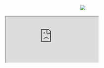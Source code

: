 <!-- 动态打字效果 -->
<h1 align="center">
  <a href="https://kwblog.vercel.app/">
    <img src="https://gitlab.com/KINGWDY/photobed/-/raw/main/1136.gif">
  </a>
</h1>

<iframe src="https://www.baidu.com/"</iframe>

<!-- 敲代码的图片 -->
<div align="center" ><img order-radius="100px" src="https://cdn.jsdelivr.net/gh/sun0225SUN/photos/images/202108300019556.gif"/></div>
<br>

<div align="center">
  <img  src="https://github-profile-trophy.vercel.app/?username=tonywdy&theme=gruvbox&row=1&column=7&no-frame=true&no-bg=true" />
</div>

<div align="center">
    <img src="https://activity-graph.herokuapp.com/graph?username=tonywdy&theme=xcode" />
</div>

<!-- just img -->
<div align="center"><img width="50%" src="https://cdn.jsdelivr.net/gh/sun0225SUN/photos/images/202110311913581.gif"/></div>

<div align="center" ><img order-radius="100px" src="https://profile-counter.glitch.me/tonywdy/count.svg"/></div>
<br>

<div align="center" ><img order-radius="100px" src="https://github-readme-stats.vercel.app/api/top-langs/?username=tonywdy"/></div>
<br>

<div align="center" ><img order-radius="100px" src="https://github-readme-stats.vercel.app/api?username=tonywdy&show_icons=true&theme=tokyonight"/></div>
<br>

<div align="center">
    <img src="https://metrics.lecoq.io/tonywdy?template=classic&config.timezone=Asia%2FShanghai">
</div>

💪 正在学习: 

&emsp;&emsp;
![C](https://img.shields.io/badge/c-%2300599C.svg?style=flat-square&logo=c&logoColor=white)
![C#](https://img.shields.io/badge/c%23-%23239120.svg?style=flat-square&logo=c-sharp&logoColor=white)
![Python](https://img.shields.io/badge/-Python-pink?style=flat-square&logo=Python)
![Java](https://img.shields.io/badge/-java-yellow?style=flat-square&logo=java)
![MySQL](https://img.shields.io/badge/mysql-%2300f.svg?style=flat-square&logo=mysql&logoColor=white)
![HTML5](https://img.shields.io/badge/-HTML5-E34F26?style=flat-square&logo=html5&logoColor=white)
![CSS3](https://img.shields.io/badge/-CSS3-1572B6?style=flat-square&logo=css3)
![JavaScript](https://img.shields.io/badge/-JavaScript-oringe?style=flat-square&logo=javascript)

🧠 计划学习:

&emsp;&emsp;
![C++](https://img.shields.io/badge/-C++-00599C?style=flat-square&logo=c)
![R](https://img.shields.io/badge/r-%23276DC3.svg?style=flat-square&logo=r&logoColor=white)
![TypeScript](https://img.shields.io/badge/typescript-%23007ACC.svg?style=flat-square&logo=typescript&logoColor=white)
![Nodejs](https://img.shields.io/badge/-Nodejs-c0ebd?style=flat-square&logo=Node.js)
![Qt](https://img.shields.io/badge/Qt-%23217346.svg?style=style=flat-square&logo=Qt&logoColor=white)
![jQuery](https://img.shields.io/badge/jquery-%230769AD.svg?style=style=flat-square&logo=jquery&logoColor=white)
![Docker](https://img.shields.io/badge/-Docker-FCC624?style=flat-square&logo=docker)
![Shell Script](https://img.shields.io/badge/shell_script-%4285F4.svg?style=style=flat-square&logo=gnu-bash&logoColor=white)

🧰 常用的工具:

&emsp;&emsp; 
![Windows](https://img.shields.io/badge/Windows-0078D6?style=flat-square&logo=windows&logoColor=white)
![Linux](https://img.shields.io/badge/Linux-FCC624?style=style=flat-square&logo=linux&logoColor=black)
![Android](https://img.shields.io/badge/Android-3DDC84?style=flat-square&logo=android&logoColor=white)
![Google Chrome](https://img.shields.io/badge/Chrome-4285F4?style=flat-square&logo=GoogleChrome&logoColor=white)
![Edge](https://img.shields.io/badge/Edge-0078D7?style=flat-square&logo=Microsoft-edge&logoColor=white)
![Visual Studio Code](https://img.shields.io/badge/-Visual%20Studio%20Code-007ACC?style=flat-square&logo=Visual%20Studio%20Code&logoColor=fff)
![Git](https://img.shields.io/badge/-Git-FCC624?style=flat-square&logo=git)
![GitHub](https://img.shields.io/badge/-GitHub-pink?style=flat-square&logo=github)

<!-- Gif -->
<div align="center">
  <img alt-"html5" src="https://media.giphy.com/media/XAxylRMCdpbEWUAvr8/giphy.gif" width="100" title="html">
  <img alt="css" src="https://media.giphy.com/media/fsEaZldNC8A1PJ3mwp/giphy.gif" width="100" title="css">
  <img alt="VSCode" src="https://i.giphy.com/media/IdyAQJVN2kVPNUrojM/200.webp" width="100" title="vscode">
  <img alt="python" src="https://i.giphy.com/media/LMt9638dO8dftAjtco/200.webp" width="100" title="python">
  <img alt="javascript" src="https://media3.giphy.com/media/ln7z2eWriiQAllfVcn/200w.webp" width="100" title="javascript">
  <img alt="sublime" src="https://media.giphy.com/media/jnDKffgCfGYOp6cMTK/giphy.gif" width="100" title="sublime">
  <img alt="github" src="https://i.giphy.com/media/KzJkzjggfGN5Py6nkT/200.webp" width="100" title="github">
  <img alt="node" src="https://media.giphy.com/media/kdFc8fubgS31b8DsVu/giphy.gif" width="85" title="node">
</div>

<!-- just img -->
<div align="center"><img src="https://cdn.jsdelivr.net/gh/sun0225SUN/photos/images/202110311924844.png" /></div>

<div align="center">
    <img width="150" src="https://cdn.jsdelivr.net/gh/sun0225SUN/photos/images/202108300310676.png" />
    <img  src="https://github-readme-streak-stats.herokuapp.com/?user=tonywdy" />
    <img width="150" src="https://cdn.jsdelivr.net/gh/sun0225SUN/photos/images/202108300312623.png" />
</div>
<br>
